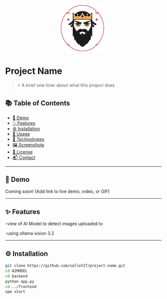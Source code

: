 <p align="center">
  <img src="icon.jpg" alt="Sallot27 Logo" width="150"/>
</p>

# Project Name

> ⚡ A brief one-liner about what this project does

## 📚 Table of Contents
- [🎥 Demo](#demo)
- [✨ Features](#features)
- [⚙ Installation](#installation)
- [🚀 Usage](#usage)
- [🧰 Technologies](#technologies)
- [🖼 Screenshots](#screenshots)
- [🪪 License](#license)
- [📬 Contact](#contact)

---

## 🎥 Demo

Coming soon! (Add link to live demo, video, or GIF)

---

## ✨ Features
  -view of AI Model to detect images uploaded to 
  
  -using ollama vision 3.2
  
---

## ⚙ Installation

```bash
git clone https://github.com/sallot27/project-name.git
cd AIMODEL
cd backend
python app.py
cd ../frontend
npm start

